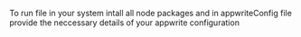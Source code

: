 To run file in your system intall all node packages and in appwriteConfig file provide the neccessary details of your appwrite configuration

